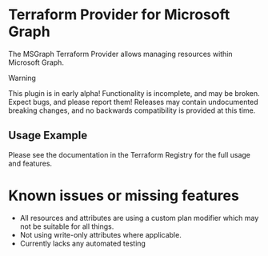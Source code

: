 
# Terraform Provider for Microsoft Graph

The MSGraph Terraform Provider allows managing resources within Microsoft Graph.

> [!WARNING]
> This plugin is in early alpha! Functionality is incomplete, and may be broken. Expect bugs, and please report them!
> Releases may contain undocumented breaking changes, and no backwards compatibility is provided at this time.

## Usage Example

Please see the documentation in the Terraform Registry for the full usage and features.

# Known issues or missing features

- All resources and attributes are using a custom plan modifier which may not be suitable for all things.
- Not using write-only attributes where applicable.
- Currently lacks any automated testing
